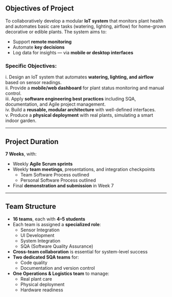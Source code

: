 ## Objectives of Project

To collaboratively develop a modular **IoT system** that monitors plant health and automates basic care tasks (watering, lighting, airflow) for home-grown decorative or edible plants. The system aims to:

- Support **remote monitoring**
- Automate **key decisions**
- Log data for insights — via **mobile or desktop interfaces**

### Specific Objectives:
i. Design an IoT system that automates **watering, lighting, and airflow** based on sensor readings.  
ii. Provide a **mobile/web dashboard** for plant status monitoring and manual control.  
iii. Apply **software engineering best practices** including SQA, documentation, and Agile project management.  
iv. Build a **reusable, modular architecture** with well-defined interfaces.  
v. Produce a **physical deployment** with real plants, simulating a smart indoor garden.

---

## Project Duration

**7 Weeks**, with:

- Weekly **Agile Scrum sprints**
- Weekly **team meetings**, presentations, and integration checkpoints
  - Team Software Process outlined
  - Personal Software Process outlined
- Final **demonstration and submission** in Week 7

---

## Team Structure

- **16 teams**, each with **4–5 students**
- Each team is assigned a **specialized role**:
  - Sensor Integration
  - UI Development
  - System Integration
  - SQA (Software Quality Assurance)
- **Cross-team collaboration** is essential for system-level success
- **Two dedicated SQA teams** for:
  - Code quality
  - Documentation and version control
- **One Operations & Logistics team** to manage:
  - Real plant care
  - Physical deployment
  - Hardware readiness
